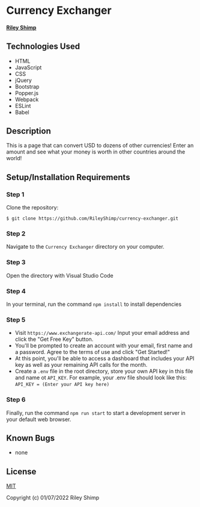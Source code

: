 # Currency Exchanger

#### [Riley Shimp](https://www.github.com/rileyshimp)

## Technologies Used

* HTML
* JavaScript
* CSS
* jQuery
* Bootstrap
* Popper.js
* Webpack
* ESLint
* Babel

## Description
This is a page that can convert USD to dozens of other currencies! Enter an amount and see what your money is worth in other countries around the world!

## Setup/Installation Requirements

### Step 1
Clone the repository:
``` 
$ git clone https://github.com/RileyShimp/currency-exchanger.git 
```
### Step 2
Navigate to the `Currency Exchanger` directory on your computer.
### Step 3
Open the directory with Visual Studio Code
### Step 4
In your terminal, run the command `npm install` to install dependencies
### Step 5
* Visit `https://www.exchangerate-api.com/` Input your email address and click the "Get Free Key" button.
* You'll be prompted to create an account with your email, first name and a password. Agree to the terms of use and click "Get Started!"
* At this point, you'll be able to access a dashboard that includes your API key as well as your remaining API calls for the month.
* Create a `.env` file in the root directory, store your own API key in this file and name ot `API_KEY`. For example, your .env file should look like this: `API_KEY = (Enter your API key here)`
### Step 6
Finally, run the command `npm run start` to start a development server in your default web browser.

## Known Bugs

* none

## License

[MIT](https://opensource.org/licenses/MIT)

Copyright (c) 01/07/2022 Riley Shimp